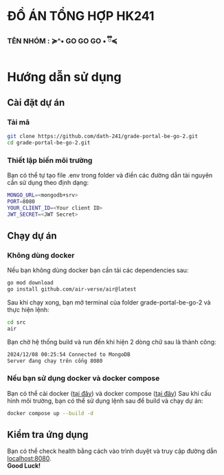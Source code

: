 <a id="readme-top"></a>

# ĐỒ ÁN TỔNG HỢP HK241

### TÊN NHÓM :  ≽^• GO GO GO • ྀི≼
# Hướng dẫn sử dụng
## Cài đặt dự án
### Tải mã 
```bash
git clone https://github.com/dath-241/grade-portal-be-go-2.git
cd grade-portal-be-go-2.git
```
### Thiết lập biến môi trường
Bạn có thể tự tạo file .env trong folder và điền các đường dẫn tài nguyên cần sử dụng theo định dạng: 
```bash
MONGO_URL=<mongodb+srv>
PORT=8080
YOUR_CLIENT_ID=<Your client ID>
JWT_SECRET=<JWT Secret>
```
## Chạy dự án
### Không dùng docker
Nếu bạn không dùng docker bạn cần tải các dependencies sau:
```bash
go mod download
go install github.com/air-verse/air@latest
```
Sau khi chạy xong, bạn mở terminal của folder grade-portal-be-go-2 và thực hiện lệnh:
```bash
cd src
air
```
Bạn chờ hệ thống build và run đến khi hiện 2 dòng chữ sau là thành công:
```bash
2024/12/08 00:25:54 Connected to MongoDB
Server đang chạy trên cổng 8080
```
### Nếu bạn sử dụng docker và docker compose
Bạn có thể cài docker ([tại đây](https://docs.docker.com/get-docker/)) và docker compose ([tại đây](https://docs.docker.com/compose/install/))
Sau khi cấu hình môi trường, bạn có thể sử dụng lệnh sau để build và chạy dự án:
```bash
docker compose up --build -d
```
## Kiểm tra ứng dụng
Bạn có thể check health bằng cách vào trình duyệt và truy cập đường dẫn [localhost:8080](localhost:8080).
</br>
**Good Luck!**
